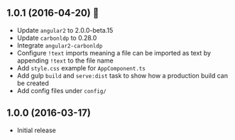 ## 1.0.1 (2016-04-20) :maple_leaf:
- Update `angular2` to 2.0.0-beta.15
- Update `carbonldp` to 0.28.0
- Integrate `angular2-carbonldp`
- Configure `!text` imports meaning a file can be imported as text by appending `!text` to the file name
- Add `style.css` example for `AppComponent.ts`
- Add gulp `build` and `serve:dist` task to show how a production build can be created
- Add config files under `config/`

## 1.0.0 (2016-03-17)
- Initial release
